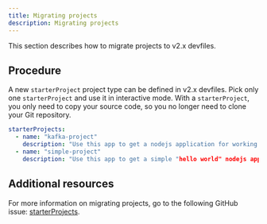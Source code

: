 ```yaml
---
title: Migrating projects
description: Migrating projects
---
```


This section describes how to migrate projects to v2.x devfiles.

## Procedure

A new `starterProject` project type can be defined in v2.x devfiles.
Pick only one `starterProject` and use it in interactive mode. With a
`starterProject`, you only need to copy your source code, so you no
longer need to clone your Git repository.

```yaml {% title="starterProjects and projects description" filename="devfile.yaml" %}
starterProjects:
  - name: "kafka-project"
    description: "Use this app to get a nodejs application for working with kafka"
  - name: "simple-project"
    description: "Use this app to get a simple "hello world" nodejs application"
```

## Additional resources

For more information on migrating projects, go to the following GitHub
issue: [starterProjects](https://github.com/devfile/api/issues/42).
